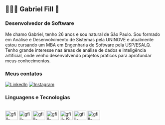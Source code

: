 ## 👨🏽‍💻 Gabriel Fill 👋

### Desenvolvedor de Software

Me chamo Gabriel, tenho 26 anos e sou natural de São Paulo. Sou formado em Análise e Desenvolvimento de Sistemas pela UNINOVE e atualmente estou cursando um MBA em Engenharia de Software pela USP/ESALQ.
Tenho grande interesse nas áreas de análise de dados e inteligência artificial, onde venho desenvolvendo projetos práticos para aprofundar meus conhecimentos.

<h3 align="left">Meus contatos</h3>

[![LinkedIn](https://img.shields.io/badge/LinkedIn-0077B5?style=for-the-badge&logo=linkedin&logoColor=white)](https://www.linkedin.com/in/gabriel-fill-53b039234/)  [![Instagram](https://img.shields.io/badge/Instagram-E4405F?style=for-the-badge&logo=instagram&logoColor=white)](https://www.instagram.com/xgfilx/)
###

### Linguagens e Tecnologias

<div style="display: inline_block"><br>
  <img align="center" alt="gfill-Python" height="30" width="40" src="https://cdn.jsdelivr.net/gh/devicons/devicon@latest/icons/python/python-original.svg">
  <img align="center" alt="gfill-SQL" height="30" width="40" src="https://cdn.jsdelivr.net/gh/devicons/devicon@latest/icons/azuresqldatabase/azuresqldatabase-original.svg">
  <img align="center" alt="gfill-HTML5" height="30" width="40" src="https://cdn.jsdelivr.net/gh/devicons/devicon@latest/icons/html5/html5-original.svg">
  <img align="center" alt="gfill-CSS" height="30" width="40" src="https://cdn.jsdelivr.net/gh/devicons/devicon@latest/icons/css3/css3-original.svg">
  <img align="center" alt="gfill-JS" height="30" width="40" src="https://cdn.jsdelivr.net/gh/devicons/devicon@latest/icons/javascript/javascript-original.svg">
  <img align="center" alt="gfill-Java" height="30" width="40" src="https://cdn.jsdelivr.net/gh/devicons/devicon@latest/icons/java/java-original.svg">
  <img align="center" alt="gfill-Spring" height="30" width="40" src="https://cdn.jsdelivr.net/gh/devicons/devicon@latest/icons/spring/spring-original.svg">
</div>
  


           
            
          
          
